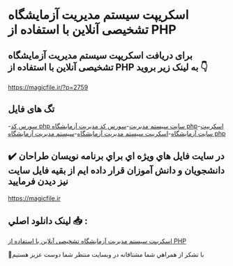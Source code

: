 # اسکریپت سیستم مدیریت آزمایشگاه تشخیصی آنلاین با استفاده از PHP

## برای دریافت اسکریپت سیستم مدیریت آزمایشگاه تشخیصی آنلاین با استفاده از PHP به لینک زیر بروید 👇

https://magicfile.ir/?p=2759

## تگ های فایل

-[سورس کد php سایت سیستم مدیریت](https://magicfile.ir/product/%d9%85%d8%af%db%8c%d8%b1%db%8c%d8%aa-%d8%a2%d8%b2%d9%85%d8%a7%db%8c%d8%b4%da%af%d8%a7%d9%87-%d8%aa%d8%b4%d8%ae%db%8c%d8%b5%db%8c-%d8%a2%d9%86%d9%84%d8%a7%db%8c%d9%86-%d8%a8%d8%a7-%d8%a7%d8%b3%d8%aa%d9%81%d8%a7%d8%af%d9%87-php/)-[سورس کد مدیریت آزمایشگاه php](https://magicfile.ir/product/%d9%85%d8%af%db%8c%d8%b1%db%8c%d8%aa-%d8%a2%d8%b2%d9%85%d8%a7%db%8c%d8%b4%da%af%d8%a7%d9%87-%d8%aa%d8%b4%d8%ae%db%8c%d8%b5%db%8c-%d8%a2%d9%86%d9%84%d8%a7%db%8c%d9%86-%d8%a8%d8%a7-%d8%a7%d8%b3%d8%aa%d9%81%d8%a7%d8%af%d9%87-php/)-[اسکریپت سایت آزمایشگاه](https://magicfile.ir/product/%d9%85%d8%af%db%8c%d8%b1%db%8c%d8%aa-%d8%a2%d8%b2%d9%85%d8%a7%db%8c%d8%b4%da%af%d8%a7%d9%87-%d8%aa%d8%b4%d8%ae%db%8c%d8%b5%db%8c-%d8%a2%d9%86%d9%84%d8%a7%db%8c%d9%86-%d8%a8%d8%a7-%d8%a7%d8%b3%d8%aa%d9%81%d8%a7%d8%af%d9%87-php/)-[اسکریپت سیستم مدیریت آزمایشگاه](https://magicfile.ir/product/%d9%85%d8%af%db%8c%d8%b1%db%8c%d8%aa-%d8%a2%d8%b2%d9%85%d8%a7%db%8c%d8%b4%da%af%d8%a7%d9%87-%d8%aa%d8%b4%d8%ae%db%8c%d8%b5%db%8c-%d8%a2%d9%86%d9%84%d8%a7%db%8c%d9%86-%d8%a8%d8%a7-%d8%a7%d8%b3%d8%aa%d9%81%d8%a7%d8%af%d9%87-php/)-[سیستم مدیریت آزمایشگاه php](https://magicfile.ir/product/%d9%85%d8%af%db%8c%d8%b1%db%8c%d8%aa-%d8%a2%d8%b2%d9%85%d8%a7%db%8c%d8%b4%da%af%d8%a7%d9%87-%d8%aa%d8%b4%d8%ae%db%8c%d8%b5%db%8c-%d8%a2%d9%86%d9%84%d8%a7%db%8c%d9%86-%d8%a8%d8%a7-%d8%a7%d8%b3%d8%aa%d9%81%d8%a7%d8%af%d9%87-php/)

## ✔️ در سايت فايل هاي ويژه اي براي برنامه نويسان طراحان دانشجويان و دانش آموزان قرار داده ايم از بقيه فايل سايت نيز ديدن فرماييد

https://magicfile.ir


## لينک دانلود اصلي 📥 :

[اسکریپت سیستم مدیریت آزمایشگاه تشخیصی آنلاین با استفاده از PHP](https://magicfile.ir/product/%d9%85%d8%af%db%8c%d8%b1%db%8c%d8%aa-%d8%a2%d8%b2%d9%85%d8%a7%db%8c%d8%b4%da%af%d8%a7%d9%87-%d8%aa%d8%b4%d8%ae%db%8c%d8%b5%db%8c-%d8%a2%d9%86%d9%84%d8%a7%db%8c%d9%86-%d8%a8%d8%a7-%d8%a7%d8%b3%d8%aa%d9%81%d8%a7%d8%af%d9%87-php/) 


🙏با تشکر از همراهي شما مشتاقانه در وبسایت منتظر شما دوست عزیز هستیم

